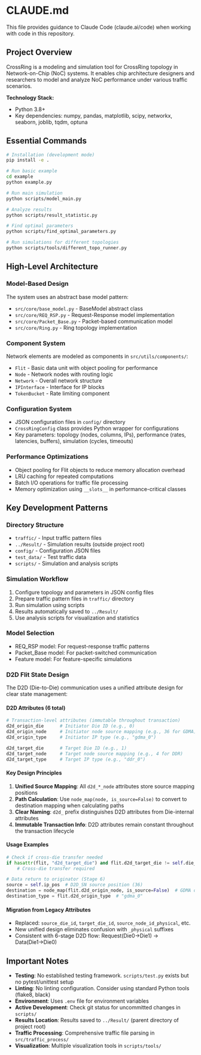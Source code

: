 # CLAUDE.md

This file provides guidance to Claude Code (claude.ai/code) when working with code in this repository.

## Project Overview

CrossRing is a modeling and simulation tool for CrossRing topology in Network-on-Chip (NoC) systems. It enables chip architecture designers and researchers to model and analyze NoC performance under various traffic scenarios.

**Technology Stack:**
- Python 3.8+
- Key dependencies: numpy, pandas, matplotlib, scipy, networkx, seaborn, joblib, tqdm, optuna

## Essential Commands

```bash
# Installation (development mode)
pip install -e .

# Run basic example
cd example
python example.py

# Run main simulation
python scripts/model_main.py

# Analyze results
python scripts/result_statistic.py

# Find optimal parameters
python scripts/find_optimal_parameters.py

# Run simulations for different topologies
python scripts/tools/different_topo_runner.py
```

## High-Level Architecture

### Model-Based Design
The system uses an abstract base model pattern:
- `src/core/base_model.py` - BaseModel abstract class
- `src/core/REQ_RSP.py` - Request-Response model implementation
- `src/core/Packet_Base.py` - Packet-based communication model
- `src/core/Ring.py` - Ring topology implementation

### Component System
Network elements are modeled as components in `src/utils/components/`:
- `Flit` - Basic data unit with object pooling for performance
- `Node` - Network nodes with routing logic
- `Network` - Overall network structure
- `IPInterface` - Interface for IP blocks
- `TokenBucket` - Rate limiting component

### Configuration System
- JSON configuration files in `config/` directory
- `CrossRingConfig` class provides Python wrapper for configurations
- Key parameters: topology (nodes, columns, IPs), performance (rates, latencies, buffers), simulation (cycles, timeouts)

### Performance Optimizations
- Object pooling for Flit objects to reduce memory allocation overhead
- LRU caching for repeated computations
- Batch I/O operations for traffic file processing
- Memory optimization using `__slots__` in performance-critical classes

## Key Development Patterns

### Directory Structure
- `traffic/` - Input traffic pattern files
- `../Result/` - Simulation results (outside project root)
- `config/` - Configuration JSON files
- `test_data/` - Test traffic data
- `scripts/` - Simulation and analysis scripts

### Simulation Workflow
1. Configure topology and parameters in JSON config files
2. Prepare traffic pattern files in `traffic/` directory
3. Run simulation using scripts
4. Results automatically saved to `../Result/`
5. Use analysis scripts for visualization and statistics

### Model Selection
- REQ_RSP model: For request-response traffic patterns
- Packet_Base model: For packet-switched communication
- Feature model: For feature-specific simulations

### D2D Flit State Design

The D2D (Die-to-Die) communication uses a unified attribute design for clear state management:

#### D2D Attributes (6 total)
```python
# Transaction-level attributes (immutable throughout transaction)
d2d_origin_die      # Initiator Die ID (e.g., 0)
d2d_origin_node     # Initiator node source mapping (e.g., 36 for GDMA)
d2d_origin_type     # Initiator IP type (e.g., "gdma_0")

d2d_target_die      # Target Die ID (e.g., 1)
d2d_target_node     # Target node source mapping (e.g., 4 for DDR)
d2d_target_type     # Target IP type (e.g., "ddr_0")
```

#### Key Design Principles
1. **Unified Source Mapping**: All `d2d_*_node` attributes store source mapping positions
2. **Path Calculation**: Use `node_map(node, is_source=False)` to convert to destination mapping when calculating paths
3. **Clear Naming**: `d2d_` prefix distinguishes D2D attributes from Die-internal attributes
4. **Immutable Transaction Info**: D2D attributes remain constant throughout the transaction lifecycle

#### Usage Examples
```python
# Check if cross-die transfer needed
if hasattr(flit, "d2d_target_die") and flit.d2d_target_die != self.die_id:
    # Cross-die transfer required

# Data return to originator (Stage 6)
source = self.ip_pos  # D2D_SN source position (36)
destination = node_map(flit.d2d_origin_node, is_source=False)  # GDMA destination (32)
destination_type = flit.d2d_origin_type  # "gdma_0"
```

#### Migration from Legacy Attributes
- Replaced: `source_die_id`, `target_die_id`, `source_node_id_physical`, etc.
- New unified design eliminates confusion with `_physical` suffixes
- Consistent with 6-stage D2D flow: Request(Die0→Die1) → Data(Die1→Die0)

## Important Notes

- **Testing**: No established testing framework. `scripts/test.py` exists but no pytest/unittest setup
- **Linting**: No linting configuration. Consider using standard Python tools (flake8, black)
- **Environment**: Uses `.env` file for environment variables
- **Active Development**: Check git status for uncommitted changes in `scripts/`
- **Results Location**: Results saved to `../Result/` (parent directory of project root)
- **Traffic Processing**: Comprehensive traffic file parsing in `src/traffic_process/`
- **Visualization**: Multiple visualization tools in `scripts/tools/`